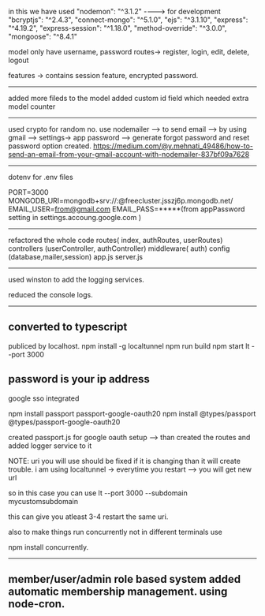

in this we have used
    "nodemon": "^3.1.2"    ----> for development
    "bcryptjs": "^2.4.3",
    "connect-mongo": "^5.1.0",
    "ejs": "^3.1.10",
    "express": "^4.19.2",
    "express-session": "^1.18.0",
    "method-override": "^3.0.0",
    "mongoose": "^8.4.1"


model only have username, password
routes-> register, login, edit, delete, logout

features -> contains session feature, encrypted password.


----------------------------------------------------------------

added more fileds to the model
added custom id field which needed extra model counter

------------------------------------------------------------------

used crypto for random no.
use nodemailer --> to send email --> by using gmail --> settings-> app password --> generate
forgot password and reset password option created.
https://medium.com/@y.mehnati_49486/how-to-send-an-email-from-your-gmail-account-with-nodemailer-837bf09a7628


--------------------------------------------------------------------

dotenv for .env files

PORT=3000
MONGODB_URI=mongodb+srv://<username>:<password>@freecluster.jsszj6p.mongodb.net/
EMAIL_USER=from@gmail.com
EMAIL_PASS=*****(from appPassword setting in settings.accoung.google.com )

--------------------------------------------------------------------

refactored the whole code 
routes( index, authRoutes, userRoutes)
controllers (userController, authController)
middleware( auth)
config (database,mailer,session)
app.js server.js

-------------------------------------------------------------------
used winston to add the logging services.

reduced the console logs. 

-------------------------------------------------------------------
converted to typescript 
-------------------------------------------------------------------
publiced by localhost.
npm install -g localtunnel
npm run build
npm start
lt --port 3000

password is your ip address
---------------------------------------------------------------------

google sso integrated


npm install passport passport-google-oauth20
npm install @types/passport @types/passport-google-oauth20

created passport.js for google oauth setup --> than created the routes and added logger service to it

NOTE: uri you will use should be fixed if it is changing than it will create trouble. i am using localtunnel -> everytime you restart --> you will get new url

so in this case you can use 
lt --port 3000 --subdomain mycustomsubdomain 


this can give you atleast 3-4 restart the same uri. 

also to make things run concurrently not in different terminals use 

npm install concurrently.

-------------------------------------------------------------------------
member/user/admin role based system added 
automatic membership management. using node-cron. 
---------------------------------------------------------------------------